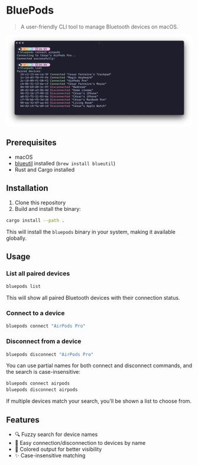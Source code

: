 # BluePods

> A user-friendly CLI tool to manage Bluetooth devices on macOS.

![BluePods](media/ss2.png)


## Prerequisites

- macOS
- [blueutil](https://github.com/toy/blueutil) installed (`brew install blueutil`)
- Rust and Cargo installed

## Installation

1. Clone this repository
2. Build and install the binary:
```bash
cargo install --path .
```

This will install the `bluepods` binary in your system, making it available globally.

## Usage

### List all paired devices
```bash
bluepods list
```

This will show all paired Bluetooth devices with their connection status.

### Connect to a device
```bash
bluepods connect "AirPods Pro"
```

### Disconnect from a device
```bash
bluepods disconnect "AirPods Pro"
```

You can use partial names for both connect and disconnect commands, and the search is case-insensitive:
```bash
bluepods connect airpods
bluepods disconnect airpods
```

If multiple devices match your search, you'll be shown a list to choose from.

## Features

- 🔍 Fuzzy search for device names
- 📱 Easy connection/disconnection to devices by name
- 🎨 Colored output for better visibility
- ✨ Case-insensitive matching 